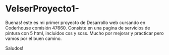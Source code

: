 # VelserProyecto1-
Buenas! este es mi primer proyecto de Desarrollo web cursando en Coderhouse comisión 47660. Consiste en una pagina de servicios de pintura con 5 html, incluidos css y scss.
Mucho por mejorar y practicar pero vamos por el buen camino.

Saludos!

